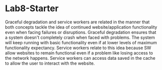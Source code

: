 # Lab8-Starter

Graceful degradation and service workers are related in the manner that both concepts tackle the idea of continued website/application functionality even when facing failures or disruptions. Graceful degradation ensures that a system doesn't completely crash when faced with problems. The system will keep running with basic functionality even if at lower levels of maximum functionality expectancy. Service workers relate to this idea because SW allow websites to remain functional even if a problem like losing access to the network happens. Service workers can access data saved in the cache to allow the user to interact with the website.